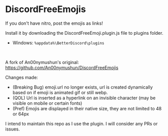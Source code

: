 # DiscordFreeEmojis

If you don't have nitro, post the emojis as links!<br>

Install it by downloading the DiscordFreeEmoji.plugin.js file to plugins folder.<br>
- Windows: `%appdata%\BetterDiscord\plugins`
<br>

A fork of An00nymushun's original: https://github.com/An00nymushun/DiscordFreeEmojis <br>

Changes made:
- (Breaking Bug) emoji.url no longer exists, url is created dynamically based on if emoji is animated gif or still webp.
- (QOL) Url is inserted as a hyperlink on an invisible character (may be visible on mobile or certain fonts)
- (Pref) Emojis are displayed in their native size, they are not limited to 48 or 64px

I intend to maintain this repo as I use the plugin. I will consider any PRs or issues.